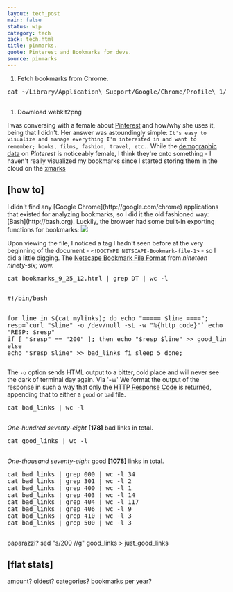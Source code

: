```yaml
---
layout: tech_post
main: false
status: wip
category: tech
back: tech.html
title: pinmarks.
quote: Pinterest and Bookmarks for devs.
source: pinmarks
---
```


1. Fetch bookmarks from Chrome.


<div class="snippet">
   <pre>
cat ~/Library/Application\ Support/Google/Chrome/Profile\ 1/Bookmarks
  </pre>
</div>

1. Download webkit2png

I was conversing with a female about [Pinterest](http://pinterest.com) and how/why she uses it, being that I didn't. Her answer was astoundingly simple: `It's easy to visualize and manage everything I'm interested in and want to remember; books, films, fashion, travel, etc.`. While the [demographic data](http://www.searchenginejournal.com/pinterestingly-enough-interesting-pinterest-stats/45328/) on _Pinterest_ is noticeably female, I think they're onto something - I haven't really visualized my bookmarks since I started storing them in the cloud on the [xmarks](http:)

<h2>[how to]</h2>
I didn't find any [Google Chrome](http://google.com/chrome) applications that existed for analyzing bookmarks, so I did it the old fashioned way: [Bash](http://bash.org). Luckily, the browser had some built-in exporting functions for bookmarks:

<img class="inline" src="http://franklovecchio.s3.amazonaws.com/images/frank.lovecch.io/tech/bookmarks-01.png"/>
<p class="img-caption"></p>

Upon viewing the file, I noticed a tag I hadn't seen before at the very beginning of the document - `<!DOCTYPE NETSCAPE-Bookmark-file-1>` - so I did a little digging. The [Netscape Bookmark File Format](http://www.netstrider.com/tutorials/netscape/1.2/bookmarks/) from _nineteen ninety-six_; wow. 

<div class="snippet">
   <pre>
cat bookmarks_9_25_12.html | grep DT | wc -l
  </pre>
</div>

<div class="snippet">
   <pre>
#!/bin/bash

for line in $(cat mylinks); do
  echo "===== $line ====";  
  resp=`curl "$line" -o /dev/null -sL -w "%{http_code}"`
  echo "RESP: $resp"
  if [ "$resp" == "200" ]; then
    echo "$resp $line" >> good_links
  else
    echo "$resp $line" >> bad_links
  fi
  sleep 5
done;
  </pre>
</div>

The `-o` option sends HTML output to a bitter, cold place and will never see the dark of terminal day again. Via '-w' We format the output of the response in such a way that only the [HTTP Response Code](http://www.x.com) is returned, appending that to either a `good` or `bad` file.

<div class="snippet">
   <pre>
cat bad_links | wc -l
  </pre>
</div>

_One-hundred seventy-eight_ **\[178\]** bad links in total.

<div class="snippet">
   <pre>
cat good_links | wc -l
  </pre>
</div>

_One-thousand seventy-eight_ good **\[1078\]** links in total.

<div class="snippet">
   <pre>
cat bad_links | grep 000 | wc -l 34
cat bad_links | grep 301 | wc -l 2
cat bad_links | grep 400 | wc -l 1
cat bad_links | grep 403 | wc -l 14
cat bad_links | grep 404 | wc -l 117
cat bad_links | grep 406 | wc -l 9
cat bad_links | grep 410 | wc -l 3
cat bad_links | grep 500 | wc -l 3
  </pre>
</div>

paparazzi? 
sed "s/200 //g" good_links > just_good_links

<h2>[flat stats]</h2>
amount?
oldest?
categories?
bookmarks per year?